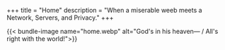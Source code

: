 +++
title = "Home"
description = "When a miserable weeb meets a Network, Servers, and Privacy."
+++

{{< bundle-image name="home.webp" alt="God's in his heaven— / All's right with the world!">}}